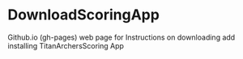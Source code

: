 # DownloadScoringApp
Github.io (gh-pages) web page for Instructions on downloading add installing TitanArchersScoring App
